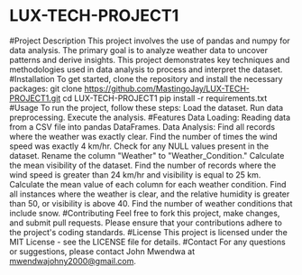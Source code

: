 # LUX-TECH-PROJECT1
#Project Description
This project involves the use of pandas and numpy for data analysis. The primary goal is to analyze weather data to uncover patterns and derive insights. This project demonstrates key techniques and methodologies used in data analysis to process and interpret the dataset.
#Installation
To get started, clone the repository and install the necessary packages:
git clone https://github.com/MastingoJay/LUX-TECH-PROJECT1.git
cd LUX-TECH-PROJECT1
pip install -r requirements.txt
#Usage
To run the project, follow these steps:
Load the dataset.
Run data preprocessing.
Execute the analysis.
#Features
Data Loading: Reading data from a CSV file into pandas DataFrames.
Data Analysis:
Find all records where the weather was exactly clear.
Find the number of times the wind speed was exactly 4 km/hr.
Check for any NULL values present in the dataset.
Rename the column "Weather" to "Weather_Condition."
Calculate the mean visibility of the dataset.
Find the number of records where the wind speed is greater than 24 km/hr and visibility is equal to 25 km.
Calculate the mean value of each column for each weather condition.
Find all instances where the weather is clear, and the relative humidity is greater than 50, or visibility is above 40.
Find the number of weather conditions that include snow.
#Contributing
Feel free to fork this project, make changes, and submit pull requests. Please ensure that your contributions adhere to the project's coding standards.
#License
This project is licensed under the MIT License - see the LICENSE file for details.
#Contact
For any questions or suggestions, please contact John Mwendwa at mwendwajohny2000@gmail.com.
